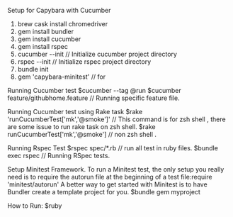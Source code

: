 Setup for Capybara with Cucumber
1. brew cask install chromedriver
2. gem install bundler
3. gem install cucumber
4. gem install rspec
5. cucumber --init    // Initialize cucumber project directory
6. rspec --init       // Initialize rspec project directory
7. bundle init
8. gem 'capybara-minitest' // for 



Running Cucumber test
$cucumber --tag @run
$cucumber feature/githubhome.feature  // Running specific feature file.

Running Cucumber test using Rake task
$rake 'runCucumberTest['mk','@smoke']'    // This command is for zsh shell , there are some issue to run rake task on zsh shell.
$rake  runCucumberTest['mk','@smoke']    // non zsh shell .

Running Rspec Test
$rspec spec/*.rb   // run all test in ruby files.
$bundle exec rspec   // Running RSpec tests.

Setup Minitest Framework.
To run a Minitest test, the only setup you really need is to require the autorun file at the beginning of a test file:require 'minitest/autorun'
A better way to get started with Minitest is to have Bundler create a template project for you.
$bundle gem myproject

How to Run: $ruby <File path>